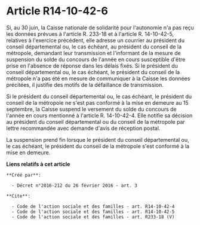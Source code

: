 # Article R14-10-42-6

Si, au 30 juin, la Caisse nationale de solidarité pour l'autonomie n'a pas reçu les données prévues à l'article R. 233-18 et
à l'article R. 14-10-42-5, relatives à l'exercice précédent, elle adresse un courrier au président du conseil départemental
ou, le cas échéant, au président du conseil de la métropole, demandant leur transmission et l'informant de la mesure de
suspension du solde du concours de l'année en cours susceptible d'être prise en l'absence de réponse dans les délais fixés.
Si le président du conseil départemental ou, le cas échéant, le président du conseil de la métropole n'a pas été en mesure de
communiquer à la Caisse les données précitées, il justifie des motifs de la défaillance de transmission. 

Si le président du conseil départemental ou, le cas échéant, le président du conseil de la métropole ne s'est pas conformé à
la mise en demeure au 15 septembre, la Caisse suspend le versement du solde du concours de l'année en cours mentionné à
l'article R. 14-10-42-4. Elle notifie sa décision au président du conseil départemental ou du conseil de la métropole par
lettre recommandée avec demande d'avis de réception postal. 

La suspension prend fin lorsque le président du conseil départemental ou, le cas échéant, le président du conseil de la
métropole s'est conformé à la mise en demeure.

**Liens relatifs à cet article**

	**Créé par**:

	  - Décret n°2016-212 du 26 février 2016 - art. 3

	**Cite**:

	  - Code de l'action sociale et des familles - art. R14-10-42-4
	  - Code de l'action sociale et des familles - art. R14-10-42-5
	  - Code de l'action sociale et des familles - art. R233-18 (V)
